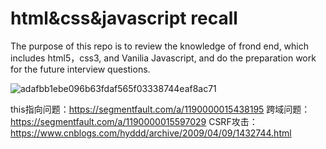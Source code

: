 # html&css&javascript recall

The purpose of this repo is to review the knowledge of frond end, which includes html5，css3, and Vanilia Javascript, and do the preparation work for the future interview questions.



![adafbb1ebe096b63fdaf565f03338744eaf8ac71](https://user-images.githubusercontent.com/49183972/123548755-b8c74500-d798-11eb-8a8b-8d5be8664625.jpg)

this指向问题：https://segmentfault.com/a/1190000015438195
跨域问题：https://segmentfault.com/a/1190000015597029
CSRF攻击：https://www.cnblogs.com/hyddd/archive/2009/04/09/1432744.html